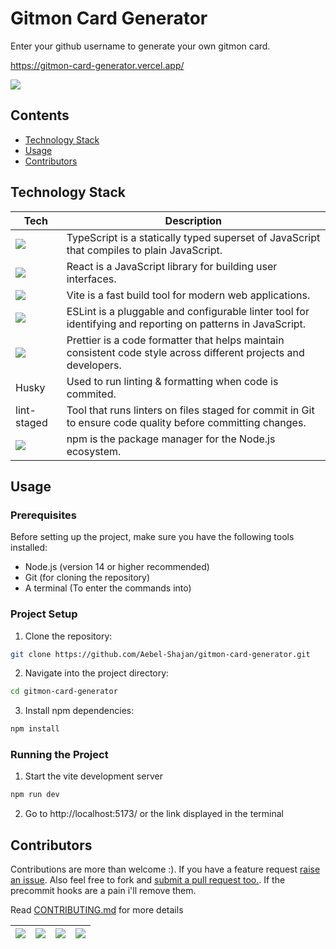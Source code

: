 # Gitmon Card Generator

Enter your github username to generate your own gitmon card.

https://gitmon-card-generator.vercel.app/

[![][thumbnail]](https://gitmon-card-generator.vercel.app/)

## Contents
* [Technology Stack](#technology-stack)
* [Usage](#usage)
* [Contributors](#contributors)

## Technology Stack

Tech | Description
-|-
![][typescript] | TypeScript is a statically typed superset of JavaScript that compiles to plain JavaScript.
![][react] | React is a JavaScript library for building user interfaces.
![][vite] | Vite is a fast build tool for modern web applications.
![][eslint] | ESLint is a pluggable and configurable linter tool for identifying and reporting on patterns in JavaScript.
![][prettier] | Prettier is a code formatter that helps maintain consistent code style across different projects and developers.
Husky	| Used to run linting & formatting when code is commited.
lint-staged	| Tool that runs linters on files staged for commit in Git to ensure code quality before committing changes.
![][npm] | npm is the package manager for the Node.js ecosystem.

## Usage
### Prerequisites
Before setting up the project, make sure you have the following tools installed:
* Node.js (version 14 or higher recommended)
* Git (for cloning the repository)
* A terminal (To enter the commands into)

### Project Setup
1. Clone the repository:
```bash
git clone https://github.com/Aebel-Shajan/gitmon-card-generator.git
```
2. Navigate into the project directory:
```bash
cd gitmon-card-generator
```
3. Install npm dependencies:
```bash
npm install
```
### Running the Project
1. Start the vite development server
```bash
npm run dev
```
2. Go to http://localhost:5173/ or the link displayed in the terminal


[typescript]: https://img.shields.io/badge/TypeScript-3178C6?logo=typescript&logoColor=fff&style=for-the-badge
[react]: https://img.shields.io/badge/React-61DAFB?logo=react&logoColor=000&style=for-the-badge
[vite]: https://img.shields.io/badge/Vite-646CFF?logo=vite&logoColor=fff&style=for-the-badge
[eslint]: https://img.shields.io/badge/ESLint-4B32C3?logo=eslint&logoColor=fff&style=for-the-badge
[prettier]: https://img.shields.io/badge/Prettier-F7B93E?logo=prettier&logoColor=fff&style=for-the-badge
[npm]: https://img.shields.io/badge/npm-CB3837?logo=npm&logoColor=fff&style=for-the-badge

[thumbnail]: https://raw.githubusercontent.com/Aebel-Shajan/gitmon-card-generator/main/thumbnail.png

## Contributors
Contributions are more than welcome :). If you have a feature request [raise an issue](https://github.com/Aebel-Shajan/gitmon-card-generator/issues/new). Also feel free to fork and [submit a pull request too.](https://github.com/Aebel-Shajan/gitmon-card-generator/compare). If the precommit hooks are a pain i'll remove them.

Read [CONTRIBUTING.md](./docs/CONTRIBUTING.md) for more details

[![][aebel-card]][aebel-gh] | [![][octocat-card]][octocat-gh] | [![][octocat-card]][octocat-gh] | [![][octocat-card]][octocat-gh]
-|-|-|-


<!-- Links -->
[aebel-gh]: https://github.com/aebel-shajan
[octocat-gh]: https://github.com/octocat

<!-- Assets -->
[aebel-card]: ./docs/assets/gitmon-aebel-shajan.png
[octocat-card]: ./docs/assets/gitmon-octocat.png